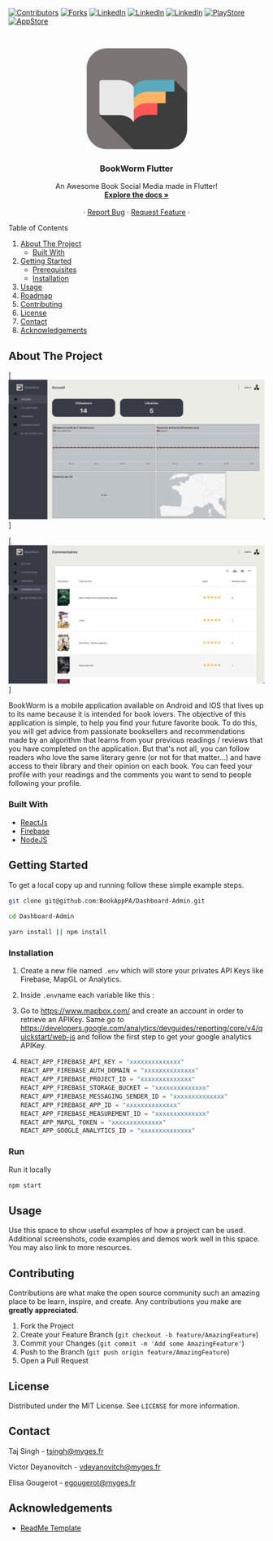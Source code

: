 

 [![Contributors][contributors-shield]][contributors-url]
[![Forks][esgi-shield]][esgi-url]
[![LinkedIn][linkedin-shield-victor]][linkedin-url-victor]
[![LinkedIn][linkedin-shield-elisa]][linkedin-url-elisa]
[![LinkedIn][linkedin-shield-taj]][linkedin-url-taj]
[![PlayStore][android-shield]][android-url]
[![AppStore][ios-shield]][ios-url]

<br />

<p align="center">
  <a href="https://github.com/BookAppPA">
    <img src="https://github.com/BookAppPA/MobileApp/blob/main/assets/logo.png?raw=true" alt="Logo" width="200" height="200">
  </a>


  <h3 align="center">BookWorm Flutter</h3>

  <p align="center">
    An Awesome Book Social Media made in Flutter!
    <br />
    <a href="https://github.com/BookAppPA/API/blob/master/README.md"><strong>Explore the docs »</strong></a>
    <br />
    <br />
    ·
    <a href="https://github.com/BookAppPA/API/issues">Report Bug</a>
    ·
    <a href="https://github.com/BookAppPA/API/issues">Request Feature</a>
    ·
  </p>
</p>



  <summary>Table of Contents</summary>
  <ol>
    <li>
      <a href="#about-the-project">About The Project</a>
      <ul>
        <li><a href="#built-with">Built With</a></li>
      </ul>
    </li>
    <li>
      <a href="#getting-started">Getting Started</a>
      <ul>
        <li><a href="#prerequisites">Prerequisites</a></li>
        <li><a href="#installation">Installation</a></li>
      </ul>
    </li>
    <li><a href="#usage">Usage</a></li>
    <li><a href="#roadmap">Roadmap</a></li>
    <li><a href="#contributing">Contributing</a></li>
    <li><a href="#license">License</a></li>
    <li><a href="#contact">Contact</a></li>
    <li><a href="#acknowledgements">Acknowledgements</a></li>
  </ol>


## About The Project

[![Home Screen Shot][home-screenshot]]

[![Comments screenshot][comments-screenshot]]



BookWorm is a mobile application available on Android and IOS that lives up to its name because it is intended for book lovers. The objective of this application is simple, to help you find your future favorite book. To do this, you will get advice from passionate booksellers and recommendations made by an algorithm that learns from your previous readings / reviews that you have completed on the application. But that's not all, you can follow readers who love the same literary genre (or not for that matter...) and have access to their library and their opinion on each book. You can feed your profile with your readings and the comments you want to send to people following your profile.

### Built With

* [ReactJs](https://fr.reactjs.org/)
* [Firebase](https://firebase.google.com/)
* [NodeJS](https://nodejs.org/en/)

## Getting Started


To get a local copy up and running follow these simple example steps.

```sh
git clone git@github.com:BookAppPA/Dashboard-Admin.git
```

```sh
cd Dashboard-Admin
```

```sh
yarn install || npm install
```



### Installation

1. Create a new file named `.env` which will store your privates API Keys like Firebase, MapGL or Analytics. 

2. Inside `.env`name each variable like this : 

3. Go to https://www.mapbox.com/ and create an account in order to retrieve an APIKey. Same go to https://developers.google.com/analytics/devguides/reporting/core/v4/quickstart/web-js and follow the first step to get your google analytics APIKey.

4. ```js 
   REACT_APP_FIREBASE_API_KEY = "xxxxxxxxxxxxxx"
   REACT_APP_FIREBASE_AUTH_DOMAIN = "xxxxxxxxxxxxxx"
   REACT_APP_FIREBASE_PROJECT_ID = "xxxxxxxxxxxxxx"
   REACT_APP_FIREBASE_STORAGE_BUCKET = "xxxxxxxxxxxxxx"
   REACT_APP_FIREBASE_MESSAGING_SENDER_ID = "xxxxxxxxxxxxxx"
   REACT_APP_FIREBASE_APP_ID = "xxxxxxxxxxxxxx"
   REACT_APP_FIREBASE_MEASUREMENT_ID = "xxxxxxxxxxxxxx"
   REACT_APP_MAPGL_TOKEN = "xxxxxxxxxxxxxx"
   REACT_APP_GOOGLE_ANALYTICS_ID = "xxxxxxxxxxxxxx"
   
   ```


<h3>Run</h3>

Run it locally 

```sh
npm start
```



## Usage

Use this space to show useful examples of how a project can be used. Additional screenshots, code examples and demos work well in this space. You may also link to more resources.

## Contributing

Contributions are what make the open source community such an amazing place to be learn, inspire, and create. Any contributions you make are **greatly appreciated**.

1. Fork the Project
2. Create your Feature Branch (`git checkout -b feature/AmazingFeature`)
3. Commit your Changes (`git commit -m 'Add some AmazingFeature'`)
4. Push to the Branch (`git push origin feature/AmazingFeature`)
5. Open a Pull Request



## License

Distributed under the MIT License. See `LICENSE` for more information.



## Contact

Taj Singh - tsingh@myges.fr

Victor Deyanovitch - vdeyanovitch@myges.fr

Elisa Gougerot - egougerot@myges.fr

## Acknowledgements
* [ReadMe Template](https://github.com/othneildrew/Best-README-Template/blob/master/README.md#contributing)

<!-- MARKDOWN LINKS & IMAGES -->
<!-- https://www.markdownguide.org/basic-syntax/#reference-style-links -->

[android-shield]: https://img.shields.io/badge/Android-Store-brightgreen
[android-url]: https://play.google.com/store/apps?hl=fr&gl=US
[ios-shield]: https://img.shields.io/badge/iOS-Store-lightgrey
[ios-url]: https://www.apple.com/fr/itunes/
[contributors-shield]: https://img.shields.io/github/contributors/BookAppPA/MobileApp?color=%23ECECE5&logo=BookWorm&logoColor=%23000&style=socia
[contributors-url]: https://github.com/BookAppPA/MobileApp/graphs/contributors
[esgi-shield]: https://img.shields.io/badge/ESGI-PA-blue
[esgi-url]: https://www.esgi.fr/
[linkedin-shield-victor]: https://img.shields.io/badge/LinkedIn-Victor-blue
[linkedin-url-victor]: https://www.linkedin.com/in/victor-d-a32055163/
[linkedin-shield-elisa]: https://img.shields.io/badge/LinkedIn-Elisa-blue
[linkedin-url-elisa]: https://www.linkedin.com/in/elisa-gougerot/
[linkedin-shield-taj]: https://img.shields.io/badge/LinkedIn-Taj-blue
[linkedin-url-taj]: https://www.linkedin.com/in/tajsingh1596
[home-screenshot]: src/assets/screen1.png
[comments-screenshot]: src/assets/screen2.png

